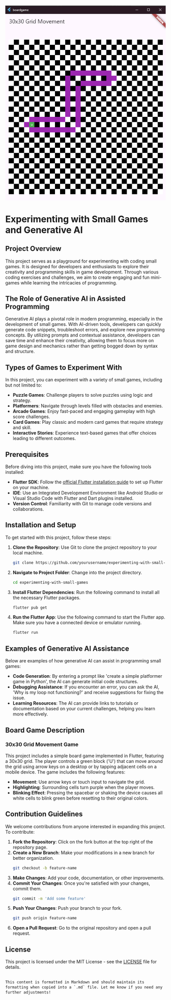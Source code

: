 ![Alt text](images/boardgame_screen001.png)

# Experimenting with Small Games and Generative AI

## Project Overview

This project serves as a playground for experimenting with coding small games. It is designed for developers and enthusiasts to explore their creativity and programming skills in game development. Through various coding exercises and challenges, we aim to create engaging and fun mini-games while learning the intricacies of programming.

## The Role of Generative AI in Assisted Programming

Generative AI plays a pivotal role in modern programming, especially in the development of small games. With AI-driven tools, developers can quickly generate code snippets, troubleshoot errors, and explore new programming concepts. By utilizing prompts and contextual assistance, developers can save time and enhance their creativity, allowing them to focus more on game design and mechanics rather than getting bogged down by syntax and structure.

## Types of Games to Experiment With

In this project, you can experiment with a variety of small games, including but not limited to:
- **Puzzle Games**: Challenge players to solve puzzles using logic and strategy.
- **Platformers**: Navigate through levels filled with obstacles and enemies.
- **Arcade Games**: Enjoy fast-paced and engaging gameplay with high score challenges.
- **Card Games**: Play classic and modern card games that require strategy and skill.
- **Interactive Stories**: Experience text-based games that offer choices leading to different outcomes.

## Prerequisites

Before diving into this project, make sure you have the following tools installed:
- **Flutter SDK**: Follow the [official Flutter installation guide](https://flutter.dev/docs/get-started/install) to set up Flutter on your machine.
- **IDE**: Use an Integrated Development Environment like Android Studio or Visual Studio Code with Flutter and Dart plugins installed.
- **Version Control**: Familiarity with Git to manage code versions and collaborations.

## Installation and Setup

To get started with this project, follow these steps:

1. **Clone the Repository**: Use Git to clone the project repository to your local machine.
   ```bash
   git clone https://github.com/yourusername/experimenting-with-small-games.git
   ```

2. **Navigate to Project Folder**: Change into the project directory.
   ```bash
   cd experimenting-with-small-games
   ```

3. **Install Flutter Dependencies**: Run the following command to install all the necessary Flutter packages.
   ```bash
   flutter pub get
   ```

4. **Run the Flutter App**: Use the following command to start the Flutter app. Make sure you have a connected device or emulator running.
   ```bash
   flutter run
   ```

## Examples of Generative AI Assistance

Below are examples of how generative AI can assist in programming small games:
- **Code Generation**: By entering a prompt like 'create a simple platformer game in Python', the AI can generate initial code structures.
- **Debugging Assistance**: If you encounter an error, you can ask the AI, 'Why is my loop not functioning?' and receive suggestions for fixing the issue.
- **Learning Resources**: The AI can provide links to tutorials or documentation based on your current challenges, helping you learn more effectively.

## Board Game Description

### 30x30 Grid Movement Game

This project includes a simple board game implemented in Flutter, featuring a 30x30 grid. The player controls a green block ('U') that can move around the grid using arrow keys on a desktop or by tapping adjacent cells on a mobile device. The game includes the following features:

- **Movement**: Use arrow keys or touch input to navigate the grid.
- **Highlighting**: Surrounding cells turn purple when the player moves.
- **Blinking Effect**: Pressing the spacebar or shaking the device causes all white cells to blink green before resetting to their original colors.

## Contribution Guidelines

We welcome contributions from anyone interested in expanding this project. To contribute:
1. **Fork the Repository**: Click on the fork button at the top right of the repository page.
2. **Create a New Branch**: Make your modifications in a new branch for better organization.
   ```bash
   git checkout -b feature-name
   ```
3. **Make Changes**: Add your code, documentation, or other improvements.
4. **Commit Your Changes**: Once you're satisfied with your changes, commit them.
   ```bash
   git commit -m 'Add some feature'
   ```
5. **Push Your Changes**: Push your branch to your fork.
   ```bash
   git push origin feature-name
   ```
6. **Open a Pull Request**: Go to the original repository and open a pull request.

## License

This project is licensed under the MIT License - see the [LICENSE](LICENSE) file for details.
```

This content is formatted in Markdown and should maintain its formatting when copied into a `.md` file. Let me know if you need any further adjustments!